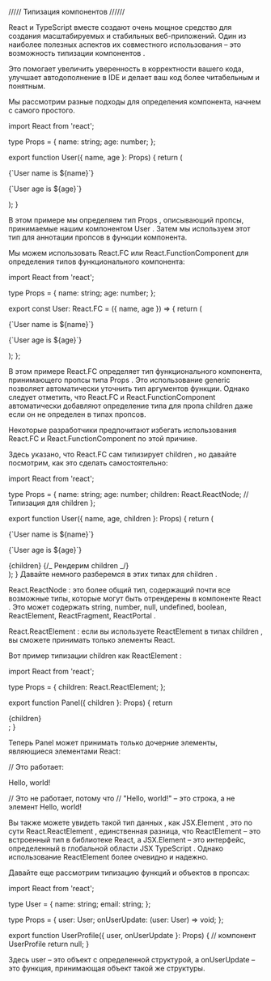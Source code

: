 ///// Типизация компонентов //////

React и TypeScript вместе создают очень мощное средство для создания масштабируемых и стабильных веб-приложений. Один из наиболее полезных аспектов их совместного использования – это возможность типизации компонентов .

Это помогает увеличить уверенность в корректности вашего кода, улучшает автодополнение в IDE и делает ваш код более читабельным и понятным.

Мы рассмотрим разные подходы для определения компонента, начнем с самого простого.

import React from 'react';

type Props = {
name: string;
age: number;
};

export function User({ name, age }: Props) {
return (
<div>
<p>{`User name is ${name}`}</p>
<p>{`User age is ${age}`}</p>
</div>
);
}

В этом примере мы определяем тип Props , описывающий пропсы, принимаемые нашим компонентом User . Затем мы используем этот тип для аннотации пропсов в функции компонента.

Мы можем использовать React.FC или React.FunctionComponent для определения типов функционального компонента:

import React from 'react';

type Props = {
name: string;
age: number;
};

export const User: React.FC<Props> = ({ name, age }) => {
return (
<div>
<p>{`User name is ${name}`}</p>
<p>{`User age is ${age}`}</p>
</div>
);
};

В этом примере React.FC<Props> определяет тип функционального компонента, принимающего пропсы типа Props . Это использование generic позволяет автоматически уточнить тип аргументов функции. Однако следует отметить, что React.FC и React.FunctionComponent автоматически добавляют определение типа для пропа children даже если он не определен в типах пропсов.

Некоторые разработчики предпочитают избегать использования React.FC и React.FunctionComponent по этой причине.

Здесь указано, что React.FC сам типизирует children , но давайте посмотрим, как это сделать самостоятельно:

import React from 'react';

type Props = {
name: string;
age: number;
children: React.ReactNode; // Типизация для children
};

export function User({ name, age, children }: Props) {
return (
<div>
<p>{`User name is ${name}`}</p>
<p>{`User age is ${age}`}</p>
{children} {/_ Рендерим children _/}
</div>
);
}
Давайте немного разберемся в этих типах для children .

React.ReactNode : это более общий тип, содержащий почти все возможные типы, которые могут быть отрендерены в компоненте React . Это может содержать string, number, null, undefined, boolean, ReactElement, ReactFragment, ReactPortal .

React.ReactElement : если вы используете ReactElement в типах children , вы сможете принимать только элементы React.

Вот пример типизации children как ReactElement :

import React from 'react';

type Props = {
children: React.ReactElement;
};

export function Panel({ children }: Props) {
return <div>{children}</div>;
}

Теперь Panel может принимать только дочерние элементы, являющиеся элементами React:

// Это работает:
<Panel>

  <div> Hello, world! </div> 
</Panel>

// Это не работает, потому что
// "Hello, world!" – это строка, а не элемент
<Panel> Hello, world! </Panel>

Вы также можете увидеть такой тип данных , как JSX.Element , это по сути React.ReactElement , единственная разница, что ReactElement – ​​это встроенный тип в библиотеке React, а JSX.Element – ​​это интерфейс, определенный в глобальной области JSX TypeScript . Однако использование ReactElement более очевидно и надежно.

Давайте еще рассмотрим типизацию функций и объектов в пропсах:

import React from 'react';

type User = {
name: string;
email: string;
};

type Props = {
user: User;
onUserUpdate: (user: User) => void;
};

export function UserProfile({ user, onUserUpdate }: Props) {
// компонент UserProfile
return null;
}

Здесь user – это объект с определенной структурой, а onUserUpdate – это функция, принимающая объект такой же структуры.
